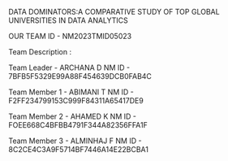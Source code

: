 DATA DOMINATORS:A COMPARATIVE STUDY OF TOP GLOBAL UNIVERSITIES IN DATA ANALYTICS
 
 OUR TEAM ID - NM2023TMID05023
 
 Team Description :
 
 Team Leader - ARCHANA D 
             NM ID - 7BFB5F5329E99A88F454639DCB0FAB4C
 
 Team Member 1 - ABIMANI T 
              NM ID - F2FF234799153C999F84311A65417DE9
 
 Team Member 2 - AHAMED K 
              NM ID - FOEE668C4BFBB4791F344A82356FFA1F
 
 Team Member 3 - ALMINHAJ F 
              NM ID - 8C2CE4C3A9F5714BF7446A14E22BCBA1
